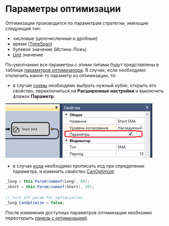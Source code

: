 # Параметры оптимизации

Оптимизация производится по параметрам стратегии, имеющие следующий тип:

- числовые (целочисленные и дробные)
- время ([TimeSpan](xref:System.TimeSpan))
- булевое значение (Истина-Ложь)
- [Unit](../../api/strategies/unit_type.md) значение

По-умолчанию все параметры с этими типами будут представлены в таблице [параметров оптимизатора](brute_force.md). В случае, если необходимо отключить какой-то параметр из оптимизации, то:

- в случае [схемы](../strategies/using_visual_designer.md) необходимо выбрать нужный кубик, открыть его свойство, переключиться на **Расширенные настройки** и выключить флажок **Параметр**:

![Designer Optimization 01](../../../images/designer_optimization_01.png)

- в случае [кода](../strategies/using_code.md) необходимо прописать код при определении параметра, и изменить свойство [CanOptimize](xref:StockSharp.Algo.Strategies.IStrategyParam.CanOptimize):

```cs
_long = this.Param(nameof(Long), 80);
_short = this.Param(nameof(Short), 20);
			
// turn off param for optimization
_long.CanOptimize = false;
```

После изменения доступных параметров оптимизации необхоимо переоткрыть [панель с оптимизацией](brute_force.md).